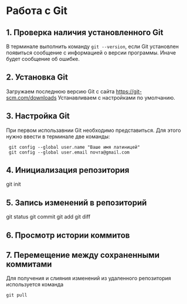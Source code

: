 # Работа с Git

## 1. Проверка наличия установленного Git
В терминале выполнить команду `git --version`, если Git установлен появиться сообщение с информацией о версии программы. Иначе будет сообщение об ошибке.

## 2. Установка Git
 Загружаем последнюю версию Git с сайта https://git-scm.com/downloads
 Устанавливаем с настройками по умолчанию.

 ## 3. Настройка Git
 При первом использавнии Git необходимо представиться. Для этого нужно ввести в терминале две команды:

```
 git config --global user.name "Ваше имя латиницей"
 git config --global user.email почта@gmail.com
 ```

 ## 4. Инициализация репозитория
 git init

 ## 5. Запись изменений в репозиторий 
 git status
 git commit 
 git add 
 git diff

 ## 6. Просмотр истории коммитов

 ## 7. Перемещение между сохраненными коммитами

 Для получения и слияния изменений из удаленного репозитория используется команда
 ```
git pull
``` 
 
